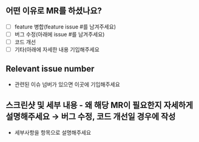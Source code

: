 ## 어떤 이유로 MR를 하셨나요?

- [ ]  feature 병합(feature issue #를 남겨주세요)
- [ ]  버그 수정(아래에 issue #를 남겨주세요)
- [ ]  코드 개선
- [ ]  기타(아래에 자세한 내용 기입해주세요

## Relevant issue number

- 관련된 이슈 넘버가 있으면 이곳에 기입해주세요

## 스크린샷 및 세부 내용 - 왜 해당 MR이 필요한지 자세하게 설명해주세요 → 버그 수정, 코드 개선일 경우에 작성

- 세부사항을 항목으로 설명해주세요
